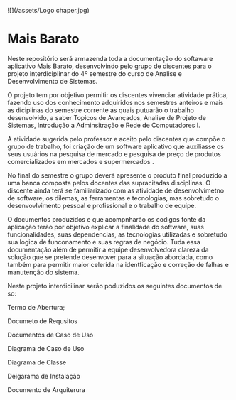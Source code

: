 ![](/assets/Logo chaper.jpg)

# Mais Barato

Neste repositório será armazenda toda a documentação do softaware aplicativo Mais Barato, desenvolvindo pelo grupo de discentes para o projeto interdiciplinar do 4º semestre do curso de Analise e Desenvolvimento de Sistemas.

O projeto tem por objetivo permitir os discentes vivenciar atividade  prática, fazendo uso dos conhecimento adquiridos nos semestres anteiros e mais as diciplinas do semestre corrente as quais putuarão o trabalho desenvolvido, a saber Topicos de Avançados, Analise de Projeto de Sistemas, Introdução a Adminsitração e Rede de Computadores I.

A atividade sugerida pelo professor e aceito pelo discentes que compõe o grupo de trabalho, foi criação de um software aplicativo que auxiliasse os seus usuários na pesquisa de mercado e pesquisa de preço de produtos comercializados  em mercados e supermercados .

No final do semestre o grupo deverá apresente o produto final produzido a uma banca composta pelos docentes das supracitadas disciplinas. O discente ainda terá se familiarizado com as atividade de desenvolvimetno de software, os dilemas, as ferramentas e tecnologias, mas sobretudo o desenvovlvimento pessoal e profissional e o trabalho de equipe.

O documentos produzidos e que acompnharão os codigos fonte da aplicação terão por objetivo explicar a finalidade do software,  suas funcionalidades, suas dependencias, as tecnologias utilizadas e sobretudo sua logica de funconamento e suas regras de negócio. Tuda essa documentação além de permitir a equipe desenvolvedora clareza da solução que se pretende desenvover para a situação abordada, como também para permitir maior celerida na identficação e correção de falhas e manutenção do sistema.

Neste projeto interdicilinar serão poduzidos os seguintes documentos de so:

Termo de Abertura;

Documeto de Requsitos

Documentos de Caso de Uso

Diagrama de Caso de Uso 

Diagrama de Classe

Deigarama de Instalação 

Documento de Arquiterura


